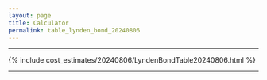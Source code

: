 ```yaml
---
layout: page
title: Calculator
permalink: table_lynden_bond_20240806
---
```


___

{% include cost_estimates/20240806/LyndenBondTable20240806.html %}

___

